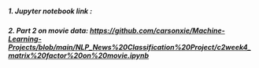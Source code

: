 ##### 1. Jupyter notebook link : 
##### 2. Part 2 on movie data: https://github.com/carsonxie/Machine-Learning-Projects/blob/main/NLP_News%20Classification%20Project/c2week4_matrix%20factor%20on%20movie.ipynb
